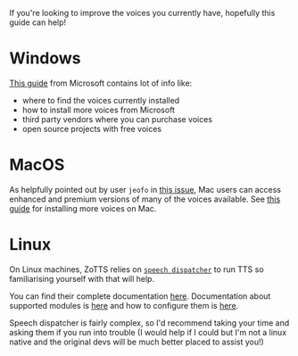 If you're looking to improve the voices you currently have, hopefully this guide can help!

# Windows
[This guide](https://support.microsoft.com/en-gb/topic/download-languages-and-voices-for-immersive-reader-read-mode-and-read-aloud-4c83a8d8-7486-42f7-8e46-2b0fdf753130) from Microsoft contains lot of info like:
- where to find the voices currently installed
- how to install more voices from Microsoft
- third party vendors where you can purchase voices
- open source projects with free voices

# MacOS
As helpfully pointed out by user `jeofo` in [this issue](https://github.com/ImperialSquid/zotero-zotts/issues/151), Mac users can access enhanced and premium versions of many of the voices available. See [this guide](https://support.apple.com/en-gb/guide/mac-help/mchlp2290/mac) for installing more voices on Mac.

# Linux
On Linux machines, ZoTTS relies on [`speech dispatcher`](https://github.com/brailcom/speechd) to run TTS so familiarising yourself with that will help.

You can find their complete documentation [here](https://htmlpreview.github.io/?https://github.com/brailcom/speechd/blob/master/doc/speech-dispatcher.html). Documentation about supported modules is [here](https://htmlpreview.github.io/?https://github.com/brailcom/speechd/blob/master/doc/speech-dispatcher.html#Synthesis-Output-Modules) and how to configure them is [here](https://htmlpreview.github.io/?https://github.com/brailcom/speechd/blob/master/doc/speech-dispatcher.html#Output-Modules-Configuration).

Speech dispatcher is fairly complex, so I'd recommend taking your time and asking them if you run into trouble (I would help if I could but I'm not a linux native and the original devs will be much better placed to assist you!)